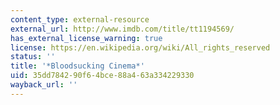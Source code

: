 ```yaml
---
content_type: external-resource
external_url: http://www.imdb.com/title/tt1194569/
has_external_license_warning: true
license: https://en.wikipedia.org/wiki/All_rights_reserved
status: ''
title: '*Bloodsucking Cinema*'
uid: 35dd7842-90f6-4bce-88a4-63a334229330
wayback_url: ''
---
```

